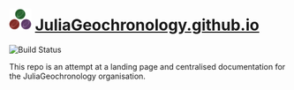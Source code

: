 # <img src="https://github.com/JuliaGeochronology/juliageochronology.github.io/blob/main/src/assets/logo.png?raw=true" alt="JuliaGeochronology logo" style="width:40px;height:40px;"> [JuliaGeochronology.github.io](https://juliageochronology.github.io)
![Build Status](https://img.shields.io/github/actions/workflow/status/JuliaGeochronology/juliageochronology.github.io/.github%2Fworkflows%2Fdocumentation.yml
)

This repo is an attempt at a landing page and centralised documentation for the JuliaGeochronology organisation.